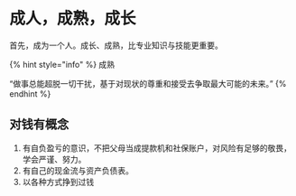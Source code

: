 # 成人，成熟，成长

首先，成为一个人。成长、成熟，比专业知识与技能更重要。

{% hint style="info" %}
成熟

“做事总能超脱一切干扰，基于对现状的尊重和接受去争取最大可能的未来。”
{% endhint %}

## 对钱有概念

1. 有自负盈亏的意识，不把父母当成提款机和社保账户，对风险有足够的敬畏，学会严谨、努力。
2. 有自己的现金流与资产负债表。
3. 以各种方式挣到过钱

